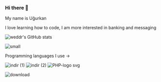 ### Hi there 👋
My name is Uğurkan

I love learning how to code, I am more interested in banking and messaging 

![weddr's GitHub stats](https://github-readme-stats.vercel.app/api?username=weddr&show_icons=true&theme=radical)

![small](https://github.com/weddr/weddr/assets/85494297/1e044c39-6766-42cc-a34a-f6ea0e4af799)


Programming languages I use -> 

![indir (1)](https://user-images.githubusercontent.com/85494297/235372697-e17ecd80-eb3e-4027-b49d-7bcb15e9c9db.png) ![indir (2)](https://user-images.githubusercontent.com/85494297/235372723-c1406602-9546-4de0-875b-61233610a273.png) ![PHP-logo svg](https://user-images.githubusercontent.com/85494297/235373265-61ca12b0-9807-4f78-8622-014a3b5d6795.png)

![download](https://github.com/weddr/weddr/assets/85494297/5c1a34a1-ade7-4c94-b391-b9a455bc4f6c)
